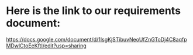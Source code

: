 # Here is the link to our requirements document:
https://docs.google.com/document/d/1IsgKjSTibuvNeoUfZnGToDj4C8aqfpMDwlCtoEeKftI/edit?usp=sharing
